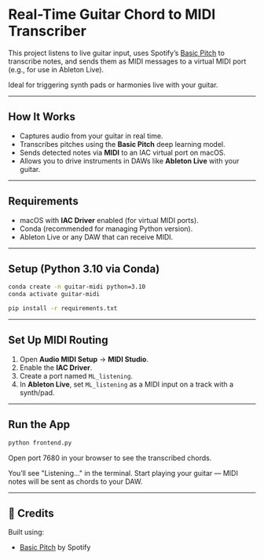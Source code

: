 # Real-Time Guitar Chord to MIDI Transcriber

This project listens to live guitar input, uses Spotify’s [Basic Pitch](https://github.com/spotify/basic-pitch) to transcribe notes, and sends them as MIDI messages to a virtual MIDI port (e.g., for use in Ableton Live).

Ideal for triggering synth pads or harmonies live with your guitar.

---

## How It Works

- Captures audio from your guitar in real time.
- Transcribes pitches using the **Basic Pitch** deep learning model.
- Sends detected notes via **MIDI** to an IAC virtual port on macOS.
- Allows you to drive instruments in DAWs like **Ableton Live** with your guitar.

---

## Requirements

- macOS with **IAC Driver** enabled (for virtual MIDI ports).
- Conda (recommended for managing Python version).
- Ableton Live or any DAW that can receive MIDI.

---

## Setup (Python 3.10 via Conda)

```bash
conda create -n guitar-midi python=3.10
conda activate guitar-midi

pip install -r requirements.txt
```

---

## Set Up MIDI Routing

1. Open **Audio MIDI Setup** → **MIDI Studio**.
2. Enable the **IAC Driver**.
3. Create a port named `ML_listening`.
4. In **Ableton Live**, set `ML_listening` as a MIDI input on a track with a synth/pad.

---

## Run the App

```bash
python frontend.py
```

Open port 7680 in your browser to see the transcribed chords.

You’ll see "Listening..." in the terminal. Start playing your guitar — MIDI notes will be sent as chords to your DAW.

---

## 📝 Credits

Built using:
- [Basic Pitch](https://github.com/spotify/basic-pitch) by Spotify

